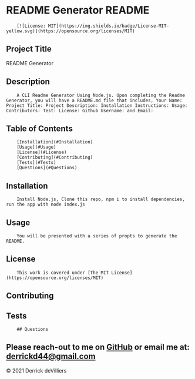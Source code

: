 # README Generator README

        [![License: MIT](https://img.shields.io/badge/License-MIT-yellow.svg)](https://opensource.org/licenses/MIT)

    
    
        

## Project Title  
README Generator 
            
## Description
        A CLI Readme Generator Using Node.js. Upon completing the Readme Generator, you will have a README.md file that includes, Your Name: Project Title: Project Description: Installation Instructions: Usage: Contributors: Test: License: Github Username: and Email:
## Table of Contents
        [Installation](#Installation)
        [Usage](#Usage)
        [License](#License)
        [Contributing](#Contributing)
        [Tests](#Tests)
        [Questions](#Questions)
## Installation
        Install Node.js, Clone this repo, npm i to install dependencies, run the app with node index.js
## Usage
        You will be presented with a series of propts to generate the README.
## License
        This work is covered under [The MIT License](https://opensource.org/licenses/MIT)
## Contributing
        
## Tests
        

        ## Questions
Please reach-out to me on [GitHub](http://www.github.com/Dirk44) or email me at: [derrickd44@gmail.com](mailto:derrickd44@gmail.com)
---

    

© 2021 Derrick deVilliers
